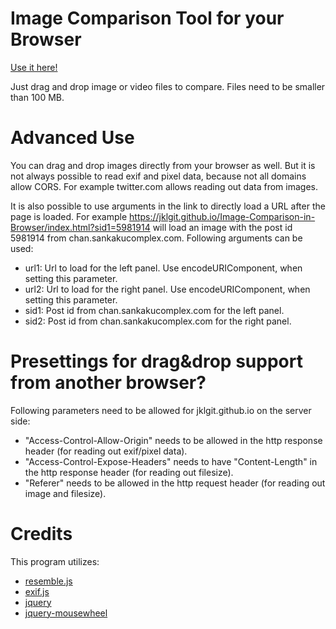 # Image Comparison Tool for your Browser

[Use it here!](https://jklgit.github.io/Image-Comparison-in-Browser/index.html)

Just drag and drop image or video files to compare. Files need to be smaller than 100 MB.

# Advanced Use

You can drag and drop images directly from your browser as well. But it is not always possible to read exif and pixel data, because not all domains allow CORS. For example twitter.com allows reading out data from images.

It is also possible to use arguments in the link to directly load a URL after the page is loaded. For example https://jklgit.github.io/Image-Comparison-in-Browser/index.html?sid1=5981914 will load an image with the post id 5981914 from chan.sankakucomplex.com. Following arguments can be used:

* url1: Url to load for the left panel. Use encodeURIComponent, when setting this parameter.
* url2: Url to load for the right panel. Use encodeURIComponent, when setting this parameter.
* sid1: Post id from chan.sankakucomplex.com for the left panel.
* sid2: Post id from chan.sankakucomplex.com for the right panel.

# Presettings for drag&drop support from another browser?

Following parameters need to be allowed for jklgit.github.io on the server side:

* "Access-Control-Allow-Origin" needs to be allowed in the http response header (for reading out exif/pixel data).
* "Access-Control-Expose-Headers" needs to have "Content-Length" in the http response header (for reading out filesize).
* "Referer" needs to be allowed in the http request header (for reading out image and filesize).

# Credits

This program utilizes:

* [resemble.js](https://github.com/Huddle/Resemble.js)
* [exif.js](https://github.com/exif-js/exif-js)
* [jquery](https://github.com/jquery/jquery)
* [jquery-mousewheel](https://github.com/jquery/jquery-mousewheel)
